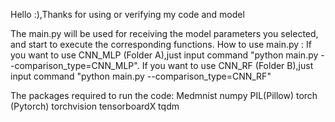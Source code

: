 Hello :),Thanks for using or verifying my code and model

The main.py will be used for receiving the model parameters you selected, and start to execute the corresponding functions.
How to use main.py : 
	If you want to use CNN_MLP (Folder A),just input command "python main.py --comparison_type=CNN_MLP".
	If you want to use CNN_RF (Folder B),just input command "python main.py --comparison_type=CNN_RF"

The packages required to run the code:
Medmnist
numpy
PIL(Pillow)
torch (Pytorch)
torchvision
tensorboardX
tqdm
